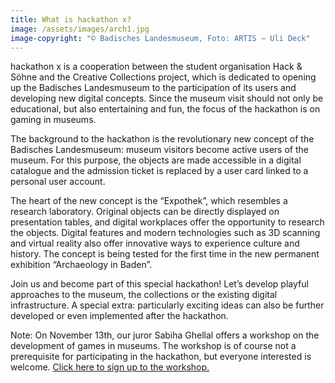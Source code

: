 ```yaml
---
title: What is hackathon x?
image: /assets/images/arch1.jpg
image-copyright: "© Badisches Landesmuseum, Foto: ARTIS – Uli Deck"
---
```

hackathon x is a cooperation between the student organisation Hack & Söhne and the Creative Collections project, which is dedicated to opening up the Badisches Landesmuseum to the participation of its users and developing new digital concepts. Since the museum visit should not only be educational, but also entertaining and fun, the focus of the hackathon is on gaming in museums.

The background to the hackathon is the revolutionary new concept of the Badisches Landesmuseum: museum visitors become active users of the museum. For this purpose, the objects are made accessible in a digital catalogue and the admission ticket is replaced by a user card linked to a personal user account.

The heart of the new concept is the “Expothek”, which resembles a research laboratory. Original objects can be directly displayed on presentation tables, and digital workplaces offer the opportunity to research the objects. Digital features and modern technologies such as 3D scanning and virtual reality also offer innovative ways to experience culture and history. The concept is being tested for the first time in the new permanent exhibition “Archaeology in Baden”.

Join us and become part of this special hackathon! Let’s develop playful approaches to the museum, the collections or the existing digital infrastructure. A special extra: particularly exciting ideas can also be further developed or even implemented after the hackathon.

Note: On November 13th, our juror Sabiha Ghellal offers a workshop on the development of games in museums. The workshop is of course not a prerequisite for participating in the hackathon, but everyone interested is welcome. 
[Click here to sign up to the workshop.](https://umfrage.landesmuseum.de/s/f61fd3a)
